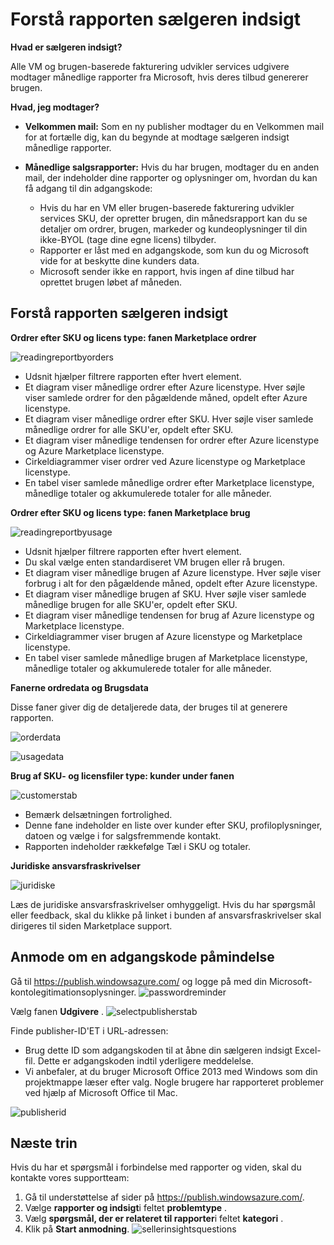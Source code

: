 <properties
   pageTitle="Forstå Azure Marketplace brugen-baserede rapporter og sælgeren indsigt rapportering | Microsoft Azure"
   description="Forstå rapporten brugen-baserede, også kaldet en sælger indsigt rapport som en sælger på Azure Marketplace"
   services="Azure Marketplace"
   documentationCenter="na"
   authors="v-jeana"
   manager="lakoch"
   editor=""/>

<tags
   ms.service="marketplace"
   ms.devlang="na"
   ms.topic="article"
   ms.tgt_pltfrm="na"
   ms.workload="na"
   ms.date="02/05/2016"
   ms.author="v-jeana; hascipio"/>

# <a name="understand-your-seller-insights-report"></a>Forstå rapporten sælgeren indsigt

**Hvad er sælgeren indsigt?**

Alle VM og brugen-baserede fakturering udvikler services udgivere modtager månedlige rapporter fra Microsoft, hvis deres tilbud genererer brugen.

**Hvad, jeg modtager?**

- **Velkommen mail:** Som en ny publisher modtager du en Velkommen mail for at fortælle dig, kan du begynde at modtage sælgeren indsigt månedlige rapporter.

- **Månedlige salgsrapporter:**  Hvis du har brugen, modtager du en anden mail, der indeholder dine rapporter og oplysninger om, hvordan du kan få adgang til din adgangskode:

    - Hvis du har en VM eller brugen-baserede fakturering udvikler services SKU, der opretter brugen, din månedsrapport kan du se detaljer om ordrer, brugen, markeder og kundeoplysninger til din ikke-BYOL (tage dine egne licens) tilbyder.
    - Rapporter er låst med en adgangskode, som kun du og Microsoft vide for at beskytte dine kunders data.
    - Microsoft sender ikke en rapport, hvis ingen af dine tilbud har oprettet brugen løbet af måneden.

## <a name="understand-your-seller-insights-report"></a>Forstå rapporten sælgeren indsigt


**Ordrer efter SKU og licens type: fanen Marketplace ordrer**

![readingreportbyorders][2]

- Udsnit hjælper filtrere rapporten efter hvert element.
- Et diagram viser månedlige ordrer efter Azure licenstype. Hver søjle viser samlede ordrer for den pågældende måned, opdelt efter Azure licenstype.
- Et diagram viser månedlige ordrer efter SKU. Hver søjle viser samlede månedlige ordrer for alle SKU'er, opdelt efter SKU.
- Et diagram viser månedlige tendensen for ordrer efter Azure licenstype og Azure Marketplace licenstype.
- Cirkeldiagrammer viser ordrer ved Azure licenstype og Marketplace licenstype.
- En tabel viser samlede månedlige ordrer efter Marketplace licenstype, månedlige totaler og akkumulerede totaler for alle måneder.


**Ordrer efter SKU og licens type: fanen Marketplace brug**

![readingreportbyusage][3]

- Udsnit hjælper filtrere rapporten efter hvert element.
- Du skal vælge enten standardiseret VM brugen eller rå brugen.
- Et diagram viser månedlige brugen af Azure licenstype. Hver søjle viser forbrug i alt for den pågældende måned, opdelt efter Azure licenstype.
- Et diagram viser månedlige brugen af SKU. Hver søjle viser samlede månedlige brugen for alle SKU'er, opdelt efter SKU.
- Et diagram viser månedlige tendensen for brug af Azure licenstype og Marketplace licenstype.
- Cirkeldiagrammer viser brugen af Azure licenstype og Marketplace licenstype.
- En tabel viser samlede månedlige brugen af Marketplace licenstype, månedlige totaler og akkumulerede totaler for alle måneder.


**Fanerne ordredata og Brugsdata**

Disse faner giver dig de detaljerede data, der bruges til at generere rapporten.

![orderdata][4]

![usagedata][5]



**Brug af SKU- og licensfiler type: kunder under fanen**

![customerstab][6]

- Bemærk delsætningen fortrolighed.
- Denne fane indeholder en liste over kunder efter SKU, profiloplysninger, datoen og vælge i for salgsfremmende kontakt.
- Rapporten indeholder rækkefølge Tæl i SKU og totaler.


**Juridiske ansvarsfraskrivelser**

![juridiske][1]

Læs de juridiske ansvarsfraskrivelser omhyggeligt. Hvis du har spørgsmål eller feedback, skal du klikke på linket i bunden af ansvarsfraskrivelser skal dirigeres til siden Marketplace support.

## <a name="request-a-password-reminder"></a>Anmode om en adgangskode påmindelse

Gå til https://publish.windowsazure.com/ og logge på med din Microsoft-kontolegitimationsoplysninger.
![passwordreminder][7]

Vælg fanen **Udgivere** .
![selectpublisherstab][8]


Finde publisher-ID'ET i URL-adressen:
- Brug dette ID som adgangskoden til at åbne din sælgeren indsigt Excel-fil.
Dette er adgangskoden indtil yderligere meddelelse.
- Vi anbefaler, at du bruger Microsoft Office 2013 med Windows som din projektmappe læser efter valg.  Nogle brugere har rapporteret problemer ved hjælp af Microsoft Office til Mac.

![publisherid][9]


## <a name="next-steps"></a>Næste trin  
Hvis du har et spørgsmål i forbindelse med rapporter og viden, skal du kontakte vores supportteam:

1. Gå til understøttelse af sider på https://publish.windowsazure.com/.
2. Vælge **rapporter og indsigt**i feltet **problemtype** .
3. Vælg **spørgsmål, der er relateret til rapporter**i feltet **kategori** .
4. Klik på **Start anmodning**.
  ![sellerinsightsquestions][10]



[1]: ./media/marketplace-publishing-report-seller-insights/legal.png
[2]: ./media/marketplace-publishing-report-seller-insights/readingreportbyorders.png
[3]: ./media/marketplace-publishing-report-seller-insights/readingreportbyusage.png
[4]: ./media/marketplace-publishing-report-seller-insights/orderdata.png
[5]: ./media/marketplace-publishing-report-seller-insights/usagedata.png
[6]: ./media/marketplace-publishing-report-seller-insights/customerstab.png
[7]: ./media/marketplace-publishing-report-seller-insights/passwordreminder.png
[8]: ./media/marketplace-publishing-report-seller-insights/selectpublisherstab.png
[9]: ./media/marketplace-publishing-report-seller-insights/publisherid.png
[10]: ./media/marketplace-publishing-report-seller-insights/sellerinsightsquestions.png
